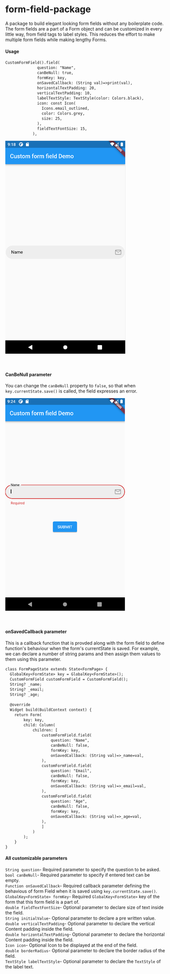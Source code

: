 # form-field-package
A package to build elegant looking form fields without any boilerplate code. The form fields are a part of a Form object and can be customized in every little way, from field tags to label styles. This reduces the effort to make multiple form fields while making lengthy Forms.

#### Usage
```
CustomFormField().field(
              question: "Name",
              canBeNull: true,
              formKey: key,
              onSavedCallback: (String val)=>print(val),
              horizontalTextPadding: 20,
              verticalTextPadding: 10,
              labelTextStyle: TextStyle(color: Colors.black),
              icon: const Icon(
                Icons.email_outlined,
                color: Colors.grey,
                size: 25,
              ),
              fieldTextFontSize: 15,
            ),
```
<img src="https://github.com/AryanSethi/form-field-package/blob/main/docs/ssmain.png"/></br></br></br>

#### CanBeNull parameter
You can change the `canBeNull` property to `false`, so that when `key.currentState.save()` is called, the field expresses an error.

<img src="https://github.com/AryanSethi/form-field-package/blob/main/docs/sserror.png"/></br></br></br>


#### onSavedCallback parameter
This is a callback function that is provded along with the form field to define function's behaviour when the form's currentState is saved. For example, we can declare a number of string params and then assign them values to them using this parameter.
```
class FormPageState extends State<FormPage> {
  GlobalKey<FormState> key = GlobalKey<FormState>();
  CustomFormField customFormField = CustomFormField();
  String? _name;
  String? _email;
  String? _age;

  @override
  Widget build(BuildContext context) {
    return Form(
        key: key,
        child: Column(
            children: [
                customFormField.field(
                    question: "Name",
                    canBeNull: false,
                    formKey: key,
                    onSavedCallback: (String val)=>_name=val,
                ),
                customFormField.field(
                    question: "Email",
                    canBeNull: false,
                    formKey: key,
                    onSavedCallback: (String val)=>_email=val,
                ),
                customFormField.field(
                    question: "Age",
                    canBeNull: false,
                    formKey: key,
                    onSavedCallback: (String val)=>_age=val,
                ),
                ]
            )
        );
    }
}
```

#### All customizable parameters

`String question`- Required parameter to specify the question to be asked.</br>
`bool canBeNull`- Required parameter to specify if entered text can be empty.</br>
`Function onSavedCallback`- Required callback parameter defining the behavious of form Field when it is saved using `key.currentState.save()`. </br>
`GlobalKey<FormState> formKey`- Required `GlobalKey<FormState>` key of the form that this form field is a part of.</br>
`double fieldTextFontSize`- Optional parameter to declare size of text inside the field.</br>
`String initialValue`- Optional parameter to declare a pre written value.</br>
`double verticalTextPadding`- Optional parameter to declare the vertical Content padding inside the field.</br>
`double horizontalTextPadding`- Optional parameter to declare the horizontal Content padding inside the field.</br>
`Icon icon`- Optional Icon to be displayed at the end of the field.</br>
`double borderRadius`- Optional parameter to declare the border radius of the field.</br>
`TextStyle labelTextStyle`- Optional parameter to declare the `TextStyle` of the label text.</br>